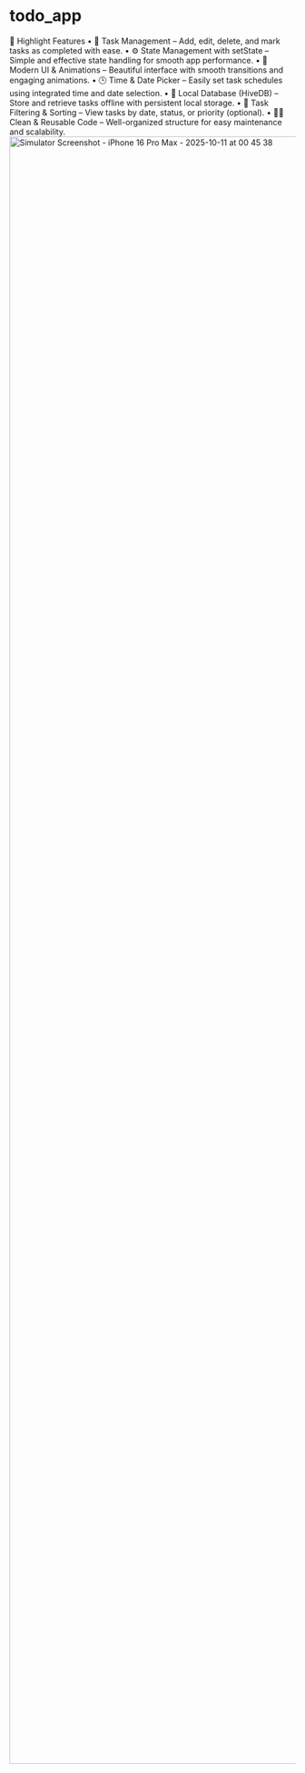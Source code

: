# todo_app  
🚀 Highlight Features
•	📝 Task Management – Add, edit, delete, and mark tasks as completed with ease.
•	⚙️ State Management with setState – Simple and effective state handling for smooth app performance.
•	🎨 Modern UI & Animations – Beautiful interface with smooth transitions and engaging animations.
•	🕒 Time & Date Picker – Easily set task schedules using integrated time and date selection.
•	💾 Local Database (HiveDB) – Store and retrieve tasks offline with persistent local storage.
•	🔎 Task Filtering & Sorting – View tasks by date, status, or priority (optional).
•	🧑‍💻 Clean & Reusable Code – Well-organized structure for easy maintenance and scalability.
<img width="1320" height="2868" alt="Simulator Screenshot - iPhone 16 Pro Max - 2025-10-11 at 00 45 38" src="https://github.com/user-attachments/assets/d9cfdbb3-f553-40da-89a5-f5faa287e640" />
